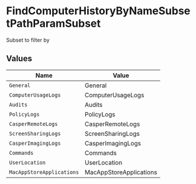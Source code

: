# FindComputerHistoryByNameSubsetPathParamSubset

Subset to filter by


## Values

| Name                      | Value                     |
| ------------------------- | ------------------------- |
| `General`                 | General                   |
| `ComputerUsageLogs`       | ComputerUsageLogs         |
| `Audits`                  | Audits                    |
| `PolicyLogs`              | PolicyLogs                |
| `CasperRemoteLogs`        | CasperRemoteLogs          |
| `ScreenSharingLogs`       | ScreenSharingLogs         |
| `CasperImagingLogs`       | CasperImagingLogs         |
| `Commands`                | Commands                  |
| `UserLocation`            | UserLocation              |
| `MacAppStoreApplications` | MacAppStoreApplications   |